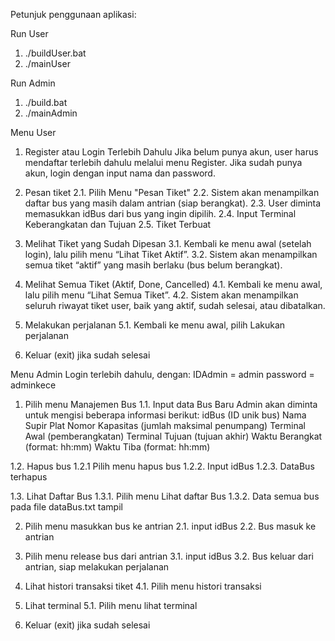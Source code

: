 Petunjuk penggunaan aplikasi:

Run User
1. ./buildUser.bat
2. ./mainUser

Run Admin
1. ./build.bat
2. ./mainAdmin

Menu User
1. Register atau Login Terlebih Dahulu
Jika belum punya akun, user harus mendaftar terlebih dahulu melalui menu Register. Jika sudah punya akun, login dengan input nama dan password.

2. Pesan tiket
2.1. Pilih Menu "Pesan Tiket"
2.2. Sistem akan menampilkan daftar bus yang masih dalam antrian (siap berangkat).
2.3. User diminta memasukkan idBus dari bus yang ingin dipilih.
2.4. Input Terminal Keberangkatan dan Tujuan
2.5. Tiket Terbuat 

3. Melihat Tiket yang Sudah Dipesan
3.1. Kembali ke menu awal (setelah login), lalu pilih menu “Lihat Tiket Aktif”.
3.2. Sistem akan menampilkan semua tiket “aktif” yang masih berlaku (bus belum berangkat).

4. Melihat Semua Tiket (Aktif, Done, Cancelled)
4.1. Kembali ke menu awal, lalu pilih menu “Lihat Semua Tiket”.
4.2. Sistem akan menampilkan seluruh riwayat tiket user, baik yang aktif, sudah selesai, atau dibatalkan.

5. Melakukan perjalanan
5.1. Kembali ke menu awal, pilih Lakukan perjalanan

6. Keluar (exit) jika sudah selesai

Menu Admin
Login terlebih dahulu, dengan:
IDAdmin = admin
password = adminkece

1. Pilih menu Manajemen Bus
1.1. Input data Bus Baru
Admin akan diminta untuk mengisi beberapa informasi berikut:
idBus (ID unik bus)
Nama Supir
Plat Nomor
Kapasitas (jumlah maksimal penumpang)
Terminal Awal (pemberangkatan)
Terminal Tujuan (tujuan akhir)
Waktu Berangkat (format: hh:mm)
Waktu Tiba (format: hh:mm)

1.2. Hapus bus
1.2.1 Pilih menu hapus bus
1.2.2. Input idBus
1.2.3. DataBus terhapus

1.3. Lihat Daftar Bus
1.3.1. Pilih menu Lihat daftar Bus
1.3.2. Data semua bus pada file dataBus.txt tampil

2. Pilih menu masukkan bus ke antrian
2.1. input idBus
2.2. Bus masuk ke antrian

3. Pilih menu release bus dari antrian
3.1. input idBus
3.2. Bus keluar dari antrian, siap melakukan perjalanan

4. Lihat histori transaksi tiket
4.1. Pilih menu histori transaksi

5. Lihat terminal
5.1. Pilih menu lihat terminal

6. Keluar (exit) jika sudah selesai